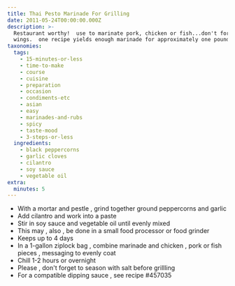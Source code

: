 ```yaml
---
title: Thai Pesto Marinade For Grilling
date: 2011-05-24T00:00:00.000Z
description: >-
  Restaurant worthy!  use to marinate pork, chicken or fish...don't forget
  wings.  one recipe yields enough marinade for approximately one pound of meat.
taxonomies:
  tags:
    - 15-minutes-or-less
    - time-to-make
    - course
    - cuisine
    - preparation
    - occasion
    - condiments-etc
    - asian
    - easy
    - marinades-and-rubs
    - spicy
    - taste-mood
    - 3-steps-or-less
  ingredients:
    - black peppercorns
    - garlic cloves
    - cilantro
    - soy sauce
    - vegetable oil
extra:
  minutes: 5
---
```

 - With a mortar and pestle , grind together ground peppercorns and garlic
 - Add cilantro and work into a paste
 - Stir in soy sauce and vegetable oil until evenly mixed
 - This may , also , be done in a small food processor or food grinder
 - Keeps up to 4 days
 - In a 1-gallon ziplock bag , combine marinade and chicken , pork or fish pieces , messaging to evenly coat
 - Chill 1-2 hours or overnight
 - Please , don't forget to season with salt before grillling
 - For a compatible dipping sauce , see recipe #457035
